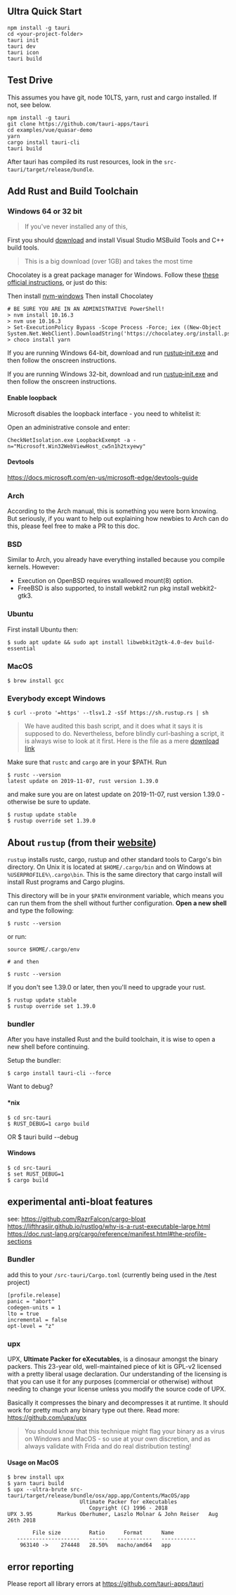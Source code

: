 ## Ultra Quick Start
```
npm install -g tauri
cd <your-project-folder>
tauri init
tauri dev
tauri icon
tauri build
```


## Test Drive
This assumes you have git, node 10LTS, yarn, rust and cargo installed. If not, see below.

```
npm install -g tauri
git clone https://github.com/tauri-apps/tauri
cd examples/vue/quasar-demo
yarn
cargo install tauri-cli
tauri build
```

After tauri has compiled its rust resources, look in the `src-tauri/target/release/bundle`.

## Add Rust and Build Toolchain
### Windows 64 or 32 bit

> If you've never installed any of this,

First you should [download](https://aka.ms/buildtools) and install Visual Studio MSBuild Tools and C++ build tools.

> This is a big download (over 1GB) and takes the most time

Chocolatey is a great package manager for Windows. Follow these [these official instructions](https://chocolatey.org/install), or just do this:

Then install [nvm-windows](https://github.com/coreybutler/nvm-windows)
Then install Chocolatey

    # BE SURE YOU ARE IN AN ADMINISTRATIVE PowerShell!
    > nvm install 10.16.3
    > nvm use 10.16.3
    > Set-ExecutionPolicy Bypass -Scope Process -Force; iex ((New-Object System.Net.WebClient).DownloadString('https://chocolatey.org/install.ps1'))
    > choco install yarn

If you are running Windows 64-bit, download and run [rustup‑init.exe](https://win.rustup.rs/x86_64) and then follow the onscreen instructions.

If you are running Windows 32-bit, download and run [rustup‑init.exe](https://win.rustup.rs/i686) and then follow the onscreen instructions.

#### Enable loopback
Microsoft disables the loopback interface - you need to whitelist it:

Open an administrative console and enter:
```
CheckNetIsolation.exe LoopbackExempt -a -n="Microsoft.Win32WebViewHost_cw5n1h2txyewy"
```

#### Devtools
https://docs.microsoft.com/en-us/microsoft-edge/devtools-guide

### Arch
According to the Arch manual, this is something you were born knowing. But seriously, if you want to help out
explaining how newbies to Arch can do this, please feel free to make a PR to this doc.

### BSD
Similar to Arch, you already have everything installed because you compile kernels. However:
- Execution on OpenBSD requires wxallowed mount(8) option.
- FreeBSD is also supported, to install webkit2 run pkg install webkit2-gtk3.

### Ubuntu
First install Ubuntu then:

    $ sudo apt update && sudo apt install libwebkit2gtk-4.0-dev build-essential

### MacOS
    $ brew install gcc

### Everybody except Windows

    $ curl --proto '=https' --tlsv1.2 -sSf https://sh.rustup.rs | sh

> We have audited this bash script, and it does what it says it is supposed to do. Nevertheless, before blindly curl-bashing a script, it is always wise to look at it first. Here is the file as a mere [download link](https://sh.rustup.rs)

Make sure that `rustc` and `cargo` are in your $PATH. Run

    $ rustc --version
    latest update on 2019-11-07, rust version 1.39.0

and make sure you are on latest update on 2019-11-07, rust version 1.39.0 - otherwise be sure to update.

    $ rustup update stable
    $ rustup override set 1.39.0


## About `rustup` (from their [website](https://rustup.rs))
`rustup` installs rustc, cargo, rustup and other standard tools to Cargo's bin directory. On Unix it is located at `$HOME/.cargo/bin` and on Windows at `%USERPROFILE%\.cargo\bin`. This is the same directory that cargo install will install Rust programs and Cargo plugins.

This directory will be in your `$PATH` environment variable, which means you can run them from the shell without further configuration. **Open a new shell** and type the following:

    $ rustc --version

or run:

    source $HOME/.cargo/env

    # and then

    $ rustc --version

If you don't see 1.39.0 or later, then you'll need to upgrade your rust.

    $ rustup update stable
    $ rustup override set 1.39.0

### bundler
After you have installed Rust and the build toolchain, it is wise to open a new shell before continuing.

Setup the bundler:

    $ cargo install tauri-cli --force

Want to debug?
#### *nix

    $ cd src-tauri
    $ RUST_DEBUG=1 cargo build

OR
    $ tauri build --debug

#### Windows

    $ cd src-tauri
    $ set RUST_DEBUG=1
    $ cargo build



## experimental anti-bloat features

see: https://github.com/RazrFalcon/cargo-bloat
https://lifthrasiir.github.io/rustlog/why-is-a-rust-executable-large.html
https://doc.rust-lang.org/cargo/reference/manifest.html#the-profile-sections

### Bundler
add this to your `/src-tauri/Cargo.toml` (currently being used in the /test project)

    [profile.release]
    panic = "abort"
    codegen-units = 1
    lto = true
    incremental = false
    opt-level = "z"


### upx
UPX, **Ultimate Packer for eXecutables**, is a dinosaur amongst the binary packers. This 23-year old, well-maintained piece of kit is GPL-v2 licensed with a pretty liberal usage declaration. Our understanding of the licensing is that you can use it for any purposes (commercial or otherwise) without needing to change your license unless you modify the source code of UPX.

 Basically it compresses the binary and decompresses it at runtime. It should work for pretty much any binary type out there. Read more: https://github.com/upx/upx

> You should know that this technique might flag your binary as a virus on Windows and MacOS - so use at your own discretion, and as always validate with Frida and do real distribution testing!

#### Usage on MacOS
    $ brew install upx
    $ yarn tauri build
    $ upx --ultra-brute src-tauri/target/release/bundle/osx/app.app/Contents/MacOS/app
                           Ultimate Packer for eXecutables
                              Copyright (C) 1996 - 2018
    UPX 3.95        Markus Oberhumer, Laszlo Molnar & John Reiser   Aug 26th 2018

            File size         Ratio      Format      Name
       --------------------   ------   -----------   -----------
        963140 ->    274448   28.50%   macho/amd64   app

## error reporting
Please report all library errors at https://github.com/tauri-apps/tauri


